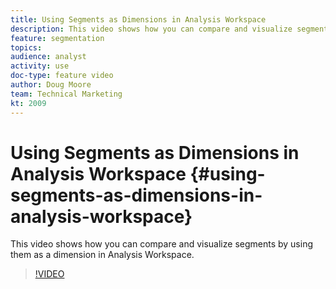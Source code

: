 ```yaml
---
title: Using Segments as Dimensions in Analysis Workspace 
description: This video shows how you can compare and visualize segments by using them as a dimension in Analysis Workspace.
feature: segmentation
topics: 
audience: analyst
activity: use
doc-type: feature video
author: Doug Moore
team: Technical Marketing
kt: 2009
---
```


# Using Segments as Dimensions in Analysis Workspace {#using-segments-as-dimensions-in-analysis-workspace}

This video shows how you can compare and visualize segments by using them as a dimension in Analysis Workspace.

>[!VIDEO](https://video.tv.adobe.com/v/23974/?quality=12)